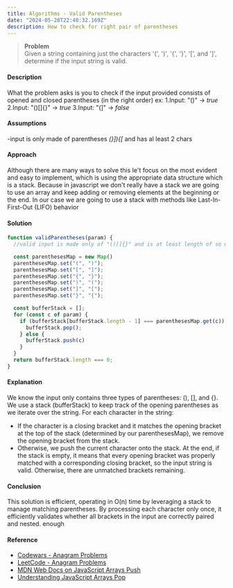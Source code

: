 ```yaml
---
title: Algorithms - Valid Parentheses
date: "2024-05-28T22:40:32.169Z"
description: How to check for right pair of parentheses
---
```


> **Problem**   
> Given a string containing just the characters '(', ')', '{', '}', '\[', and '\]', determine if the input string is valid.

#### Description

What the problem asks is you to check if the input provided consists of opened and closed parentheses (in the right order)
ex:
1.Input: "()" -> *true*
2.Input: "()[]{}" -> *true*
3.Input: "(]" -> *false*

#### Assumptions

-input is only made of parentheses *(}]){[* and has al least 2 chars

#### Approach

Although there are many ways to solve this le't focus on the most evident and easy to implement, which is using the appropriate
data structure which is a stack. Because in javascript we don't really have a stack we are going to use an array and keep adding
or removing elements at the beginning or the end. In our case we are going to use a stack with methods like Last-In-First-Out (LIFO) behavior

#### Solution

```js
function validParentheses(param) {
  //valid input is made only of "()[]{}" and is at least length of so we don;t have to do additional checks

  const parenthesesMap = new Map()
  parenthesesMap.set("(", ")");
  parenthesesMap.set("[", "]");
  parenthesesMap.set("{", "}");
  parenthesesMap.set(")", "(");
  parenthesesMap.set("]", "[");
  parenthesesMap.set("}", "{");

  const bufferStack = [];
  for (const c of param) {
    if (bufferStack[bufferStack.length - 1] === parenthesesMap.get(c)) {
      bufferStack.pop();
    } else {
      bufferStack.push(c)
    }
  }
  return bufferStack.length === 0;
}

```

#### Explanation

We know the input only contains three types of parentheses: (), [], and {}.
We use a stack (bufferStack) to keep track of the opening parentheses as we iterate over the string. For each character in the string:

- If the character is a closing bracket and it matches the opening bracket at the top of the stack (determined by our parenthesesMap), we remove the opening bracket from the stack.
- Otherwise, we push the current character onto the stack.
  At the end, if the stack is empty, it means that every opening bracket was properly matched with a corresponding closing bracket, so the input string is valid. Otherwise, there are unmatched brackets remaining.

#### Conclusion

This solution is efficient, operating in O(n) time by leveraging a stack to manage matching parentheses. By processing each character only once, it efficiently validates whether all brackets in the input are correctly paired and nested.
enough 
#### Reference
- [Codewars - Anagram Problems](https://www.codewars.com/kata/search/?q=parentheses&order_by=sort_date%20desc)
- [LeetCode - Anagram Problems](https://leetcode.com/problemset/?search=parentheses)
- [MDN Web Docs on JavaScript Arrays Push](https://developer.mozilla.org/en-US/docs/Web/JavaScript/Reference/Global_Objects/Array/push)
- [Understanding JavaScript Arrays Pop](https://developer.mozilla.org/en-US/docs/Web/JavaScript/Reference/Global_Objects/Array/pop)
